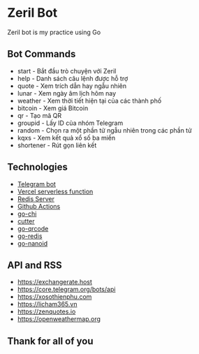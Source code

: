 # Zeril Bot

Zeril bot is my practice using Go

## Bot Commands
* start - Bắt đầu trò chuyện với Zeril
* help - Danh sách câu lệnh được hỗ trợ
* quote - Xem trích dẫn hay ngẫu nhiên
* lunar - Xem ngày âm lịch hôm nay
* weather - Xem thời tiết hiện tại của các thành phố
* bitcoin - Xem giá Bitcoin
* qr - Tạo mã QR
* groupid - Lấy ID của nhóm Telegram
* random - Chọn ra một phần tử ngẫu nhiên trong các phần tử
* kqxs - Xem kết quả xổ số ba miền
* shortener - Rút gọn liên kết


## Technologies
* [Telegram bot](https://core.telegram.org/bots/api)
* [Vercel serverless function](https://vercel.com)
* [Redis Server](https://upstash.com)
* [Github Actions](https://docs.github.com/en/actions)
* [go-chi](https://github.com/go-chi/chi)
* [cutter](https://github.com/oliamb/cutter)
* [go-qrcode](https://github.com/skip2/go-qrcode)
* [go-redis](https://github.com/redis/go-redis)
* [go-nanoid](https://github.com/matoous/go-nanoid)

## API and RSS
* https://exchangerate.host
* https://core.telegram.org/bots/api
* https://xosothienphu.com
* https://licham365.vn
* https://zenquotes.io
* https://openweathermap.org

## Thank for all of you
